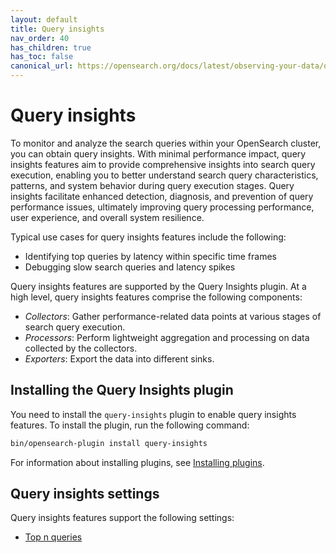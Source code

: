 ```yaml
---
layout: default
title: Query insights
nav_order: 40
has_children: true
has_toc: false
canonical_url: https://opensearch.org/docs/latest/observing-your-data/query-insights/index/
---
```


# Query insights

To monitor and analyze the search queries within your OpenSearch cluster, you can obtain query insights. With minimal performance impact, query insights features aim to provide comprehensive insights into search query execution, enabling you to better understand search query characteristics, patterns, and system behavior during query execution stages. Query insights facilitate enhanced detection, diagnosis, and prevention of query performance issues, ultimately improving query processing performance, user experience, and overall system resilience.

Typical use cases for query insights features include the following:

- Identifying top queries by latency within specific time frames
- Debugging slow search queries and latency spikes

Query insights features are supported by the Query Insights plugin. At a high level, query insights features comprise the following components:

* _Collectors_: Gather performance-related data points at various stages of search query execution.
* _Processors_: Perform lightweight aggregation and processing on data collected by the collectors.
* _Exporters_: Export the data into different sinks.


## Installing the Query Insights plugin

You need to install the `query-insights` plugin to enable query insights features. To install the plugin, run the following command:

```bash
bin/opensearch-plugin install query-insights
```
For information about installing plugins, see [Installing plugins]({{site.url}}{{site.baseurl}}/install-and-configure/plugins/).

## Query insights settings

Query insights features support the following settings:

- [Top n queries]({{site.url}}{{site.baseurl}}/observing-your-data/query-insights/top-n-queries/)
